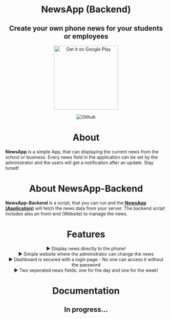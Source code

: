 <div align="center">

# NewsApp (Backend)
## Create your own phone news for your students or employees
  
<a href='https://play.google.com/store/apps/details?id=net.ufinator.newsapp&pcampaignid=pcampaignidMKT-Other-global-all-co-prtnr-py-PartBadge-Mar2515-1'><img alt='Get it on Google Play' src='https://play.google.com/intl/en_us/badges/static/images/badges/en_badge_web_generic.png' width="200px"/></a>

![Github](https://img.shields.io/badge/Made%20with-Love-%23fc03f4?style=for-the-badge)

# About
</div>

__NewsApp__ is a simple App, that can displaying the current news from the school or business. Every news field in 
the application can be set by the administrator and the users will get a notification after an update. Stay tuned!

<div align="center">

# About NewsApp-Backend

</div>

__NewsApp-Backend__ is a script, that you can run and the 
__[NewsApp (Application)](https://play.google.com/store/apps/details?id=net.ufinator.newsapp)__ will fetch the news data from your server. 
The backend script includes also an front-end (Website) to manage the news.

<div align="center">

# Features
▶ Display news directly to the phone! <br>
▶ Simple website where the administrator can change the news <br>
▶ Dashboard is secured with a login page - No one can access it without the password <br>
▶ Two seperated news fields: one for the day and one for the week! <br>

# Documentation
## In progress...

</div>

